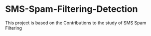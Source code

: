 # SMS-Spam-Filtering-Detection
This project is based on the Contributions to the study of SMS Spam Filtering
